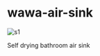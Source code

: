 # wawa-air-sink

![s1](https://raw.githubusercontent.com/c4pt000/wawa-air-sink/main/IMG_20210911_134009426.jpg)

Self drying bathroom air sink
